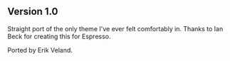 ## Version 1.0

Straight port of the only theme I've ever felt comfortably in. Thanks to Ian Beck for creating this for Espresso.

Ported by Erik Veland.
